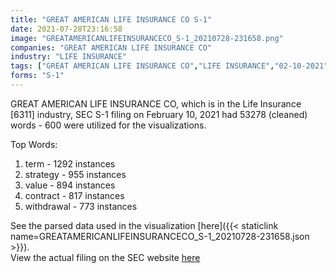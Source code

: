 ```yaml
---
title: "GREAT AMERICAN LIFE INSURANCE CO S-1"
date: 2021-07-28T23:16:58
image: "GREATAMERICANLIFEINSURANCECO_S-1_20210728-231658.png"
companies: "GREAT AMERICAN LIFE INSURANCE CO"
industry: "LIFE INSURANCE"
tags: ["GREAT AMERICAN LIFE INSURANCE CO","LIFE INSURANCE","02-10-2021","S-1"]
forms: "S-1"
---
```

GREAT AMERICAN LIFE INSURANCE CO, which is in the Life Insurance [6311] industry, SEC S-1 filing on February 10, 2021 had 53278 (cleaned) words - 600 were utilized for the visualizations.

Top Words:
1. term - 1292 instances
2. strategy - 955 instances
3. value - 894 instances
4. contract - 817 instances
5. withdrawal - 773 instances


See the parsed data used in the visualization [here]({{< staticlink name=GREATAMERICANLIFEINSURANCECO_S-1_20210728-231658.json >}}).  
View the actual filing on the SEC website [here](https://www.sec.gov/Archives/edgar/data/723258/0001193125-21-036133.txt)